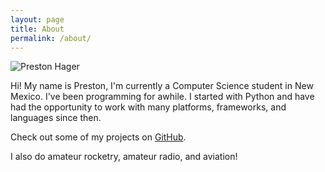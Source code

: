 ```yaml
---
layout: page
title: About
permalink: /about/
---
```


![Preston Hager](/profile-pic.jpg)

Hi! My name is Preston, I'm currently a Computer Science student in New Mexico.
I've been programming for awhile. I started with Python and have had the
opportunity to work with many platforms, frameworks, and languages since then.

Check out some of my projects on [GitHub][1].

I also do amateur rocketry, amateur radio, and aviation!

[1]: https://github.com/PrestonHager/
